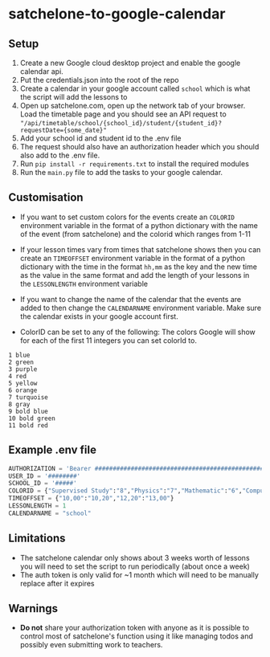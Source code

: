 # satchelone-to-google-calendar

## Setup

1. Create a new Google cloud desktop project and enable the google calendar api.
2. Put the credentials.json into the root of the repo
3. Create a calendar in your google account called `school` which is what the script will add the lessons to
4. Open up satchelone.com, open up the network tab of your browser. Load the timetable page and you should see an API request to `"/api/timetable/school/{school_id}/student/{student_id}?requestDate={some_date}"`
5. Add your school id and student id to the .env file
6. The request should also have an authorization header which you should also add to the .env file.
7. Run `pip install -r requirements.txt` to install the required modules
8. Run the `main.py` file to add the tasks to your google calendar.

## Customisation

- If you want to set custom colors for the events create an `COLORID` environment variable in the format of a python dictionary with the name of the event (from satchelone) and the colorid which ranges from 1-11
- If your lesson times vary from times that satchelone shows then you can create an `TIMEOFFSET` environment variable in the format of a python dictionary with the time in the format `hh,mm` as the key and the new time as the value in the same format and add the length of your lessons in the `LESSONLENGTH` environment variable
- If you want to change the name of the calendar that the events are added to then change the `CALENDARNAME` environment variable. Make sure the calendar exists in your google account first.

- ColorID can be set to any of the following:
  The colors Google will show for each of the first 11 integers you can set colorId to.

``` text
1 blue
2 green
3 purple
4 red
5 yellow
6 orange
7 turquoise
8 gray
9 bold blue
10 bold green
11 bold red
```

## Example .env file

``` python
AUTHORIZATION = 'Bearer ###########################################################################################################################################################################################################################################################'
USER_ID = '########'
SCHOOL_ID = '#####'
COLORID = {"Supervised Study":"8","Physics":"7","Mathematic":"6","Computing":"2","PE":"11","Curriculum enriched":"3"}
TIMEOFFSET = {"10,00":"10,20","12,20":"13,00"}
LESSONLENGTH = 1
CALENDARNAME = "school"
```

## Limitations

- The satchelone calendar only shows about 3 weeks worth of lessons you will need to set the script to run periodically (about once a week)
- The auth token is only valid for ~1 month which will need to be manually replace after it expires

## Warnings

- **Do not** share your authorization token with anyone as it is possible to control most of satchelone's function using it like managing todos and possibly even submitting work to teachers.
